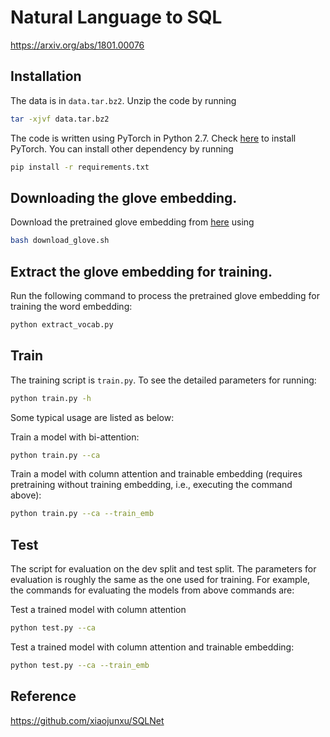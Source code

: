 # Natural Language to SQL

https://arxiv.org/abs/1801.00076

## Installation
The data is in `data.tar.bz2`. Unzip the code by running
```bash
tar -xjvf data.tar.bz2
```

The code is written using PyTorch in Python 2.7. Check [here](http://pytorch.org/) to install PyTorch. You can install other dependency by running 
```bash
pip install -r requirements.txt
```

## Downloading the glove embedding.
Download the pretrained glove embedding from [here](https://github.com/stanfordnlp/GloVe) using
```bash
bash download_glove.sh
```

## Extract the glove embedding for training.
Run the following command to process the pretrained glove embedding for training the word embedding:
```bash
python extract_vocab.py
```

## Train
The training script is `train.py`. To see the detailed parameters for running:
```bash
python train.py -h
```

Some typical usage are listed as below:

Train a model with bi-attention:
```bash
python train.py --ca
```

Train a model with column attention and trainable embedding (requires pretraining without training embedding, i.e., executing the command above):
```bash
python train.py --ca --train_emb
```

## Test
The script for evaluation on the dev split and test split. The parameters for evaluation is roughly the same as the one used for training. For example, the commands for evaluating the models from above commands are:

Test a trained model with column attention
```bash
python test.py --ca
```

Test a trained model with column attention and trainable embedding:
```bash
python test.py --ca --train_emb
```

## Reference

https://github.com/xiaojunxu/SQLNet
